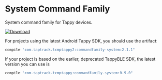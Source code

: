 # System Command Family
System command family for Tappy devices.

[ ![Download](https://api.bintray.com/packages/taptrack/maven/commandfamily-system/images/download.svg) ](https://bintray.com/taptrack/maven/commandfamily-system/_latestVersion)

For projects using the latest Android Tappy SDK, you should use the artifact:
```groovy
compile "com.taptrack.tcmptappy2:commandfamily-system:2.1.1"
```

If your project is based on the earlier, deprecated TappyBLE SDK, the latest
version you can use is

```groovy
compile "com.taptrack.tcmptappy:commandfamily-system:0.9.0"
```

